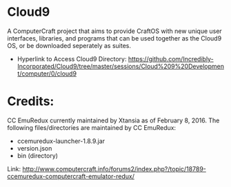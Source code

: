 # Cloud9
A ComputerCraft project that aims to provide CraftOS with new unique user interfaces, libraries, and programs that can be used together as the Cloud9 OS, or be downloaded seperately as suites.
- Hyperlink to Access Cloud9 Directory:
https://github.com/Incredibly-Incorporated/Cloud9/tree/master/sessions/Cloud%209%20Development/computer/0/cloud9

# Credits:
CC EmuRedux currently maintained by Xtansia as of February 8, 2016.
The following files/directories are maintained by CC EmuRedux:
- ccemuredux-launcher-1.8.9.jar
- version.json
- bin (directory)

Link: http://www.computercraft.info/forums2/index.php?/topic/18789-ccemuredux-computercraft-emulator-redux/
